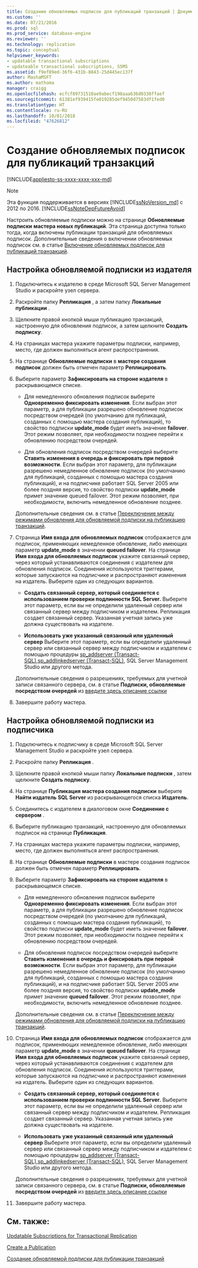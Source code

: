 ```yaml
---
title: Создание обновляемых подписок для публикаций транзакций | Документация Майкрософт
ms.custom: ''
ms.date: 07/21/2016
ms.prod: sql
ms.prod_service: database-engine
ms.reviewer: ''
ms.technology: replication
ms.topic: conceptual
helpviewer_keywords:
- updatable transactional subscriptions
- updateable transactional subscriptions, SSMS
ms.assetid: f9ef89ed-36f6-431b-8843-25d445ec137f
author: MashaMSFT
ms.author: mathoma
manager: craigg
ms.openlocfilehash: ecfcf89731510ae9abecf198aaa636d0330ffaef
ms.sourcegitcommit: 61381ef939415fe019285def9450d7583df1fed0
ms.translationtype: HT
ms.contentlocale: ru-RU
ms.lasthandoff: 10/01/2018
ms.locfileid: "47626812"
---
```

# <a name="create-an-updatable-subscription-to-a-transactional-publication"></a>Создание обновляемых подписок для публикаций транзакций
[!INCLUDE[appliesto-ss-xxxx-xxxx-xxx-md](../../../includes/appliesto-ss-xxxx-xxxx-xxx-md.md)]
> [!NOTE]  
>  Эта функция поддерживается в версиях [!INCLUDE[ssNoVersion_md](../../../includes/ssnoversion-md.md)] с 2012 по 2016.  [!INCLUDE[ssNoteDepFutureAvoid](../../../includes/ssnotedepfutureavoid-md.md)]  
 
Настроить обновляемые подписки можно на странице **Обновляемые подписки** **мастера новых публикаций**. Эта страница доступна только тогда, когда включены публикации транзакций для обновляемых подписок. Дополнительные сведения о включении обновляемых подписок см. в статье [Включение обновляемых подписок для публикаций транзакций](../../../relational-databases/replication/publish/enable-updating-subscriptions-for-transactional-publications.md).   
  
## <a name="to-configure-an-updatable-subscription-from-the-publisher"></a>Настройка обновляемой подписки из издателя  

1. Подключитесь к издателю в среде Microsoft SQL Server Management Studio и раскройте узел сервера.

2. Раскройте папку **Репликация** , а затем папку **Локальные публикации** .

3. Щелкните правой кнопкой мыши публикацию транзакций, настроенную для обновления подписок, а затем щелкните **Создать подписку**.

4. На страницах мастера укажите параметры подписки, например, место, где должен выполняться агент распространения.

5. На странице **Обновляемые подписки** в **мастере создания подписок** должен быть отмечен параметр **Реплицировать**.

6. Выберите параметр **Зафиксировать на стороне издателя** в раскрывающемся списке.

    * Для немедленного обновления подписок выберите **Одновременно фиксировать изменения**. Если выбран этот параметр, а для публикации разрешено обновление подписок посредством очередей (по умолчанию для публикаций, созданных с помощью мастера создания публикаций), то свойство подписки **update_mode** будет иметь значение **failover**. Этот режим позволяет, при необходимости позднее перейти к обновлению посредством очередей.

    * Для обновления подписок посредством очередей выберите **Ставить изменения в очередь и фиксировать при первой возможности**. Если выбран этот параметр, для публикации разрешено немедленное обновление подписок (по умолчанию для публикаций, созданных с помощью мастера создания публикаций), и на подписчике работает SQL Server 2005 или более поздняя версия, то свойство подписки **update_mode** примет значение queued failover. Этот режим позволяет, при необходимости, включить немедленное обновление позднее.

    Дополнительные сведения см. в статье [Переключение между режимами обновления для обновляемой подписки на публикацию транзакций](../../../relational-databases/replication/administration/switch-between-update-modes-for-an-updatable-transactional-subscription.md).

7. Страница **Имя входа для обновляемых подписок** отображается для подписок, применяющих немедленное обновление, либо имеющих параметр **update_mode** в значении **queued failover**. На странице **Имя входа для обновляемых подписок** укажите связанный сервер, через который устанавливаются соединения с издателем для обновления подписок. Соединения используются триггерами, которые запускаются на подписчике и распространяют изменения на издатель. Выберите один из следующих вариантов.

    * **Создать связанный сервер, который соединяется с использованием проверки подлинности SQL Server.** Выберите этот параметр, если вы не определили удаленный сервер или связанный сервер между подписчиком и издателем. Репликация создает связанный сервер. Указанная учетная запись уже должна существовать на издателе.

    * **Использовать уже указанный связанный или удаленный сервер** Выберите этот параметр, если вы определили удаленный сервер или связанный сервер между подписчиком и издателем с помощью процедуры [sp_addserver (Transact-SQL)](../../../relational-databases/system-stored-procedures/sp-addserver-transact-sql.md),[sp_addlinkedserver (Transact-SQL)](../../../relational-databases/system-stored-procedures/sp-addlinkedserver-transact-sql.md), SQL Server Management Studio или другого метода.

    Дополнительные сведения о разрешениях, требуемых для учетной записи связанного сервера, см. в статье **Подписки, обновляемые посредством очередей** из [введите здесь описание ссылки](../../../relational-databases/replication/security/secure-the-subscriber.md)

8. Завершите работу мастера.

## <a name="to-configure-an-updatable-subscription-from-the-subscriber"></a>Настройка обновляемой подписки из подписчика


1. Подключитесь к подписчику в среде Microsoft SQL Server Management Studio и раскройте узел сервера.

2. Раскройте папку **Репликация** .

3. Щелкните правой кнопкой мыши папку **Локальные подписки** , затем щелкните **Создать подписку**.

4. На странице **Публикация** **мастера создания подписки** выберите **Найти издатель SQL Server** из раскрывающегося списка **Издатель**.

5. Соединитесь с издателем в диалоговом окне **Соединение с сервером** .

6. Выберите публикацию транзакций, настроенную для обновляемых подписок на странице **Публикация**.

7. На страницах мастера укажите параметры подписки, например, место, где должен выполняться агент распространения.

8. На странице **Обновляемые подписки** в мастере создания подписок должен быть отмечен параметр **Реплицировать**.

9. Выберите параметр **Зафиксировать на стороне издателя** в раскрывающемся списке.

    * Для немедленного обновления подписок выберите **Одновременно фиксировать изменения**. Если выбран этот параметр, а для публикации разрешено обновление подписок посредством очередей (по умолчанию для публикаций, созданных с помощью мастера создания публикаций), то свойство подписки **update_mode** будет иметь значение **failover**. Этот режим позволяет, при необходимости позднее перейти к обновлению посредством очередей.

    * Для обновления подписок посредством очередей выберите **Ставить изменения в очередь и фиксировать при первой возможности**. Если выбран этот параметр, для публикации разрешено немедленное обновление подписок (по умолчанию для публикаций, созданных с помощью мастера создания публикаций), и на подписчике работает SQL Server 2005 или более поздняя версия, то свойство подписки **update_mode** примет значение **queued failover**. Этот режим позволяет, при необходимости, включить немедленное обновление позднее.

    Дополнительные сведения см. в статье [Переключение между режимами обновления для обновляемой подписки на публикацию транзакций](../../../relational-databases/replication/administration/switch-between-update-modes-for-an-updatable-transactional-subscription.md).

10. Страница **Имя входа для обновляемых подписок** отображается для подписок, применяющих немедленное обновление, либо имеющих параметр **update_mode** в значении **queued failover**. На странице **Имя входа для обновляемых подписок** укажите связанный сервер, через который устанавливаются соединения с издателем для обновления подписок. Соединения используются триггерами, которые запускаются на подписчике и распространяют изменения на издатель. Выберите один из следующих вариантов.

    * **Создать связанный сервер, который соединяется с использованием проверки подлинности SQL Server.** Выберите этот параметр, если вы не определили удаленный сервер или связанный сервер между подписчиком и издателем. Репликация создает связанный сервер. Указанная учетная запись уже должна существовать на издателе.

    * **Использовать уже указанный связанный или удаленный сервер** Выберите этот параметр, если вы определили удаленный сервер или связанный сервер между подписчиком и издателем с помощью процедуры [sp_addserver (Transact-SQL)](../../../relational-databases/system-stored-procedures/sp-addserver-transact-sql.md),[sp_addlinkedserver (Transact-SQL)](../../../relational-databases/system-stored-procedures/sp-addlinkedserver-transact-sql.md), SQL Server Management Studio или другого метода.

    Дополнительные сведения о разрешениях, требуемых для учетной записи связанного сервера, см. в статье **Подписки, обновляемые посредством очередей** из [введите здесь описание ссылки](../../../relational-databases/replication/security/secure-the-subscriber.md)

11. Завершите работу мастера.

## <a name="see-also"></a>См. также:

[Updatable Subscriptions for Transactional Replication](../../../relational-databases/replication/transactional/updatable-subscriptions-for-transactional-replication.md)

[Create a Publication](../../../relational-databases/replication/publish/create-a-publication.md)

[Создание обновляемой подписки для публикации транзакций](../../../relational-databases/replication/publish/create-updatable-subscription-to-transactional-publication.md) 

